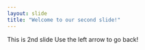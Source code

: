 ```yaml
---
layout: slide
title: "Welcome to our second slide!"
---
```

This is 2nd slide
Use the left arrow to go back!
